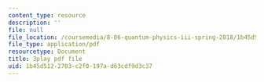 ```yaml
---
content_type: resource
description: ''
file: null
file_location: /coursemedia/8-06-quantum-physics-iii-spring-2018/1b45d5122703c2f0197ad63cdf9d3c37_Ug0HxeKGC8s.pdf
file_type: application/pdf
resourcetype: Document
title: 3play pdf file
uid: 1b45d512-2703-c2f0-197a-d63cdf9d3c37
---
```

